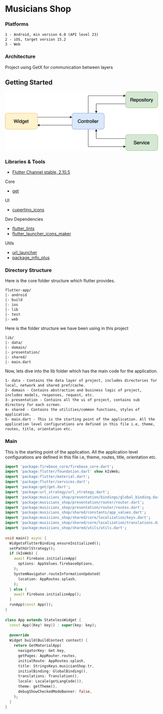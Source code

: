 # Musicians Shop

### Platforms
```
1 - Android, min version 6.0 (API level 23)
2 - iOS, target version 15.2
3 - Web
```

### Architecture
Project using GetX for communication between layers

## Getting Started

![](readme/architecture.png)

### Libraries & Tools

- [Flutter Channel stable, 2.10.5](https://flutter.dev/)

Core
- [get](https://github.com/jonataslaw/getx)

UI
- [cupertino_icons](https://github.com/flutter/packages/tree/master/third_party/packages/cupertino_icons)

Dev Dependencies
- [flutter_lints](https://github.com/flutter/packages/tree/main/packages/flutter_lints)
- [flutter_launcher_icons_maker](https://github.com/gsmlg-dev/flutter_launcher_icons_maker)

Utils
- [url_launcher](https://github.com/flutter/plugins/tree/main/packages/url_launcher/url_launcher)
- [package_info_plus](https://github.com/fluttercommunity/plus_plugins/tree/main/packages)

### Directory Structure
Here is the core folder structure which flutter provides.

```
flutter-app/
|- android
|- build
|- ios
|- lib
|- test
|- web
```

Here is the folder structure we have been using in this project

```
lib/
|- data/
|- domain/
|- presentation/
|- shared/
|- main.dart
```

Now, lets dive into the lib folder which has the main code for the application.

```
1- data - Contains the data layer of project, includes directories for local, network and shared pref/cache.
2- domain - Contains abstraction and business logic of project, includes models, responses, request, etc.
3- presentation - Contains all the ui of project, contains sub directory for each screen.
4- shared - Contains the utilities/common functions, styles of application.
5- main.dart - This is the starting point of the application. All the application level configurations are defined in this file i.e, theme, routes, title, orientation etc.
```

### Main
This is the starting point of the application. All the application level configurations are defined in this file i.e, theme, routes, title, orientation etc.

```dart
import 'package:firebase_core/firebase_core.dart';
import 'package:flutter/foundation.dart' show kIsWeb;
import 'package:flutter/material.dart';
import 'package:flutter/services.dart';
import 'package:get/get.dart';
import 'package:url_strategy/url_strategy.dart';
import 'package:musicians_shop/presentation/bindings/global_binding.dart';
import 'package:musicians_shop/presentation/router/router.dart';
import 'package:musicians_shop/presentation/router/routes.dart';
import 'package:musicians_shop/shared/constants/app_values.dart';
import 'package:musicians_shop/shared/core/localization/keys.dart';
import 'package:musicians_shop/shared/core/localization/translations.dart';
import 'package:musicians_shop/shared/utils/utils.dart';

void main() async {
  WidgetsFlutterBinding.ensureInitialized();
  setPathUrlStrategy();
  if (kIsWeb) {
    await Firebase.initializeApp(
      options: AppValues.firebaseOptions,
    );
    SystemNavigator.routeInformationUpdated(
      location: AppRoutes.splash,
    );
  } else {
    await Firebase.initializeApp();
  }
  runApp(const App());
}

class App extends StatelessWidget {
  const App({Key? key}) : super(key: key);

  @override
  Widget build(BuildContext context) {
    return GetMaterialApp(
      navigatorKey: Get.key,
      getPages: AppRouter.routes,
      initialRoute: AppRoutes.splash,
      title: StringsKeys.musicianShop.tr,
      initialBinding: GlobalBinding(),
      translations: Translation(),
      locale: Locale(getLangCode()),
      theme: getTheme(),
      debugShowCheckedModeBanner: false,
    );
  }
}
```